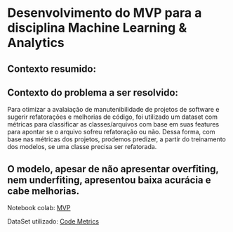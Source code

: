 # Desenvolvimento do MVP para a disciplina Machine Learning & Analytics

## Contexto resumido: 

## Contexto do problema a ser resolvido: 
Para otimizar a avalaiação de manutenibilidade de projetos de software e sugerir refatorações e melhorias de código, foi utilizado um dataset com métricas para classificar as classes/arquivos com base em suas features para apontar se o arquivo sofreu refatoração ou não. Dessa forma, com base nas métricas dos projetos, prodemos predizer, a partir do treinamento dos modelos, se uma classe precisa ser refatorada. 

## O modelo, apesar de não apresentar overfiting, nem underfiting, apresentou baixa acurácia e cabe melhorias. 

Notebook colab: [MVP](https://colab.research.google.com/drive/1oHGrG9VVLFcL5x5mWBE5q6whUG86_NX6?usp=sharing)

DataSet utilizado: [Code Metrics](https://www.kaggle.com/datasets/amalsalilan/code-metrics-dataset-softwareprojectstructure/data)
